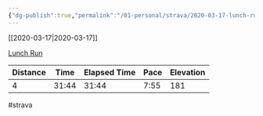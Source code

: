 ```yaml
---
{"dg-publish":true,"permalink":"/01-personal/strava/2020-03-17-lunch-run/"}
---
```



[[2020-03-17\|2020-03-17]]

[Lunch Run](https://www.strava.com/activities/3195569131)

| Distance | Time  | Elapsed Time | Pace | Elevation |
| -------- | ----- | ------------ | ---- | --------- |
| 4        | 31:44 | 31:44        | 7:55 | 181       |




#strava
